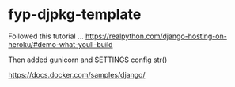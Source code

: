 # fyp-djpkg-template

Followed this tutorial ...
https://realpython.com/django-hosting-on-heroku/#demo-what-youll-build



Then added gunicorn and SETTINGS config str()


https://docs.docker.com/samples/django/